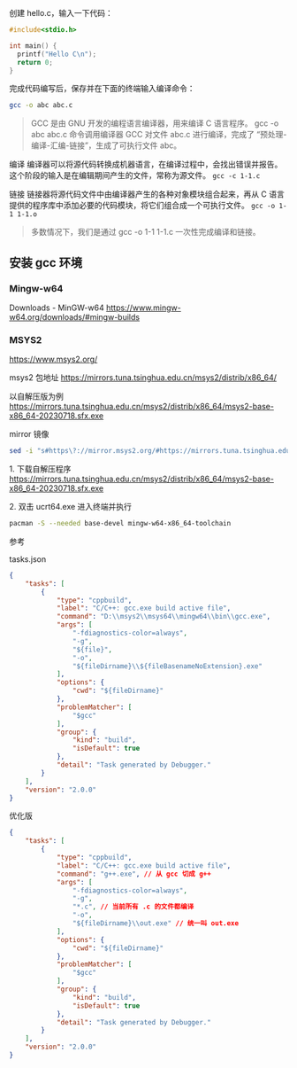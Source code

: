 创建 hello.c，输入一下代码：

```c
#include<stdio.h>

int main() {
  printf("Hello C\n");
  return 0;
}
```

完成代码编写后，保存并在下面的终端输入编译命令：

```sh
gcc -o abc abc.c
```

> GCC 是由 GNU 开发的编程语言编译器，用来编译 C 语言程序。
> gcc -o abc abc.c 命令调用编译器 GCC 对文件 abc.c 进行编译，完成了 “预处理-编译-汇编-链接”，生成了可执行文件 abc。

编译
编译器可以将源代码转换成机器语言，在编译过程中，会找出错误并报告。这个阶段的输入是在编辑期间产生的文件，常称为源文件。
`gcc -c 1-1.c`

链接
链接器将源代码文件中由编译器产生的各种对象模块组合起来，再从 C 语言提供的程序库中添加必要的代码模块，将它们组合成一个可执行文件。
`gcc -o 1-1 1-1.o`

> 多数情况下，我们是通过 gcc -o 1-1 1-1.c 一次性完成编译和链接。

## 安装 gcc 环境

### Mingw-w64

Downloads - MinGW-w64
<https://www.mingw-w64.org/downloads/#mingw-builds>

### MSYS2

<https://www.msys2.org/>

msys2 包地址
<https://mirrors.tuna.tsinghua.edu.cn/msys2/distrib/x86_64/>

以自解压版为例
<https://mirrors.tuna.tsinghua.edu.cn/msys2/distrib/x86_64/msys2-base-x86_64-20230718.sfx.exe>

mirror 镜像

```sh
sed -i "s#https\?://mirror.msys2.org/#https://mirrors.tuna.tsinghua.edu.cn/msys2/#g" /etc/pacman.d/mirrorlist*
```

1\. 下载自解压程序
<https://mirrors.tuna.tsinghua.edu.cn/msys2/distrib/x86_64/msys2-base-x86_64-20230718.sfx.exe>

2\. 双击 ucrt64.exe 进入终端并执行

```sh
pacman -S --needed base-devel mingw-w64-x86_64-toolchain
```

参考

tasks.json

```json
{
    "tasks": [
        {
            "type": "cppbuild",
            "label": "C/C++: gcc.exe build active file",
            "command": "D:\\msys2\\msys64\\mingw64\\bin\\gcc.exe",
            "args": [
                "-fdiagnostics-color=always",
                "-g",
                "${file}",
                "-o",
                "${fileDirname}\\${fileBasenameNoExtension}.exe"
            ],
            "options": {
                "cwd": "${fileDirname}"
            },
            "problemMatcher": [
                "$gcc"
            ],
            "group": {
                "kind": "build",
                "isDefault": true
            },
            "detail": "Task generated by Debugger."
        }
    ],
    "version": "2.0.0"
}
```

优化版

```json
{
    "tasks": [
        {
            "type": "cppbuild",
            "label": "C/C++: gcc.exe build active file",
            "command": "g++.exe", // 从 gcc 切成 g++
            "args": [
                "-fdiagnostics-color=always",
                "-g",
                "*.c", // 当前所有 .c 的文件都编译
                "-o",
                "${fileDirname}\\out.exe" // 统一叫 out.exe
            ],
            "options": {
                "cwd": "${fileDirname}"
            },
            "problemMatcher": [
                "$gcc"
            ],
            "group": {
                "kind": "build",
                "isDefault": true
            },
            "detail": "Task generated by Debugger."
        }
    ],
    "version": "2.0.0"
}
```
